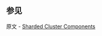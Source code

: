 ## 参见

原文 - [Sharded Cluster Components]( https://docs.mongodb.com/manual/core/sharded-cluster-components/ )

